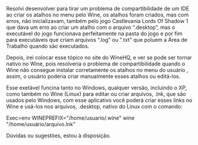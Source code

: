Resolvi desenvolver para tirar um problema de compartibilidade de um IDE ao criar os atalhos no menu pelo Wine, os atalhos foram criados, mas com erros, não inicializavam, também pelo jogo Castlevania Lords Of Shadow 1 que dava um erro ao criar um atalho com o arquivo “.desktop”, mas o executável do jogo funcionava perfeitamente na pasta do jogo e por fim para executáveis que criam arquivos “.log” ou ".txt" que poluem a Área de Trabalho quando são executados.

Depois, irei colocar esse tópico no site do WineHQ, e ver se pode ser tornar nativo no Wine, pois resolveria o problema de compartibilidade quando o Wine não consegue instalar corretamente os atalhos no menu do usuário , assim, o usuário poderia criar manualmente esses atalhos ou editá-los.

Esse exetável funcina tanto no Windows, qualquer versão, incluindo o XP, como também no Wine (Linux) para editar ou criar arquivos, .lnk, que são usados pelo Windows, com esse aplicativo você poderá criar esses links no Wine e usá-los nos arquivos, .desktop, nativo do Linux com o comando: 

Exec=env WINEPREFIX="/home/usuario/.wine" wine "/home/usuário/arquivo.lnk"

Dúvidas ou sugestões, estou à disposição.
